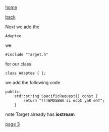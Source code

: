 [home](./page01.md)

[back](./page01.md)

Next we add the

```
Adaptee
```

we 

```
#include "Target.h"
```

for our class
```
class Adaptee { };
```
we add the following code

```
public:
    std::string SpecificRequest() const {
        return "!!!EMOSEWA si edoC yaR ehT";
    }
```

note Target already has **iostream**

[page 3](./page03.md)
